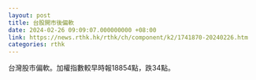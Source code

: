 ```yaml
---
layout: post
title: 台股開市後偏軟
date: 2024-02-26 09:09:07.000000000 +08:00
link: https://news.rthk.hk/rthk/ch/component/k2/1741870-20240226.htm
categories: rthk
---
```


台灣股市偏軟。加權指數較早時報18854點，跌34點。
